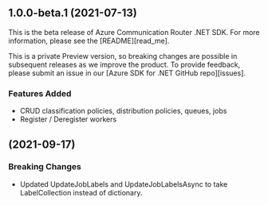 ## 1.0.0-beta.1 (2021-07-13)
This is the beta release of Azure Communication Router .NET SDK. For more information, please see the [README][read_me].

This is a private Preview version, so breaking changes are possible in subsequent releases as we improve the product. To provide feedback, please submit an issue in our [Azure SDK for .NET GitHub repo][issues].

### Features Added
- CRUD classification policies, distribution policies, queues, jobs
- Register / Deregister workers

## (2021-09-17)
### Breaking Changes
- Updated UpdateJobLabels and UpdateJobLabelsAsync to take LabelCollection instead of dictionary.

<!-- LINKS -->
<!-- [read_me]: https://github.com/Azure/azure-sdk-for-net/blob/main/sdk/communication/Azure.Communication.JobRouter/README.md -->
<!-- [issues]: https://github.com/Azure/azure-sdk-for-net-pr/issues -->

